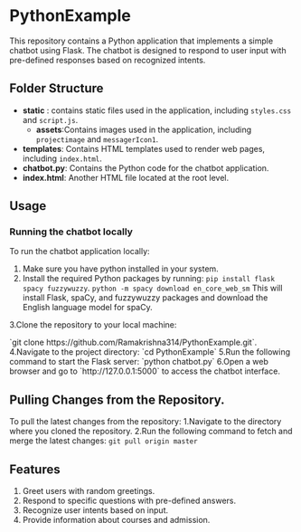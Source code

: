 # PythonExample
This repository contains a Python application that implements a simple chatbot using Flask. The chatbot is designed to respond to user input with pre-defined responses based on recognized intents.
## Folder Structure
- **static** : contains static files used in the application, including `styles.css` and `script.js`.
   - **assets**:Contains images used in the application, including `projectimage` and `messagerIcon1`.
- **templates**: Contains HTML templates used to render web pages, including `index.html`.
- **chatbot.py**: Contains the Python code for the chatbot application.
- **index.html**: Another HTML file located at the root level.
## Usage
### Running the chatbot locally
To run the chatbot application locally:
1. Make sure you have python installed in your system.
2. Install the required Python packages by running:
   `pip install flask spacy fuzzywuzzy`.
   `python -m spacy download en_core_web_sm`
   This will install Flask, spaCy, and fuzzywuzzy packages and download the English language model for spaCy.
<p>3.Clone the repository to your local machine:</p>
 `git clone https://github.com/Ramakrishna314/PythonExample.git`.
4.Navigate to the project directory:
  `cd PythonExample`
5.Run the following command to start the Flask server:
   `python chatbot.py`
6.Open a web browser and go to `http://127.0.0.1:5000` to access the chatbot interface.

## Pulling Changes from the Repository.
To pull the latest changes from the repository:
1.Navigate to the directory where you cloned the repository.
2.Run the following command to fetch and merge the latest changes:
 `git pull origin master`

## Features 
1. Greet users with random greetings.
2. Respond to specific questions with pre-defined answers.
3. Recognize user intents based on input.
4. Provide information about courses and admission.


